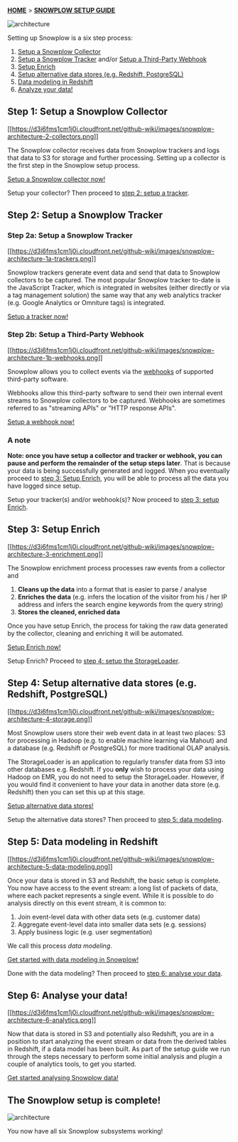 [**HOME**](Home) > [**SNOWPLOW SETUP GUIDE**](Setting-up-Snowplow)

![architecture][conceptual-architecture]

Setting up Snowplow is a six step process:

1. [Setup a Snowplow Collector](#step1)
2. [Setup a Snowplow Tracker](#step2a) and/or [Setup a Third-Party Webhook](#step2b)
3. [Setup Enrich](#step3)
4. [Setup alternative data stores (e.g. Redshift, PostgreSQL)](#step4)
5. [Data modeling in Redshift](#step5)
6. [Analyze your data!](#step6)

<a name="step1" />

## Step 1: Setup a Snowplow Collector

[[https://d3i6fms1cm1j0i.cloudfront.net/github-wiki/images/snowplow-architecture-2-collectors.png]]

The Snowplow collector receives data from Snowplow trackers and logs that data to S3 for storage and further processing. Setting up a collector is the first step in the Snowplow setup process.

[Setup a Snowplow collector now!](Setting-up-a-collector)

Setup your collector? Then proceed to [step 2: setup a tracker](#step2).

<a name="step2" />

## Step 2: Setup a Snowplow Tracker

<a name="step2a" />

### Step 2a: Setup a Snowplow Tracker

[[https://d3i6fms1cm1j0i.cloudfront.net/github-wiki/images/snowplow-architecture-1a-trackers.png]]

Snowplow trackers generate event data and send that data to Snowplow collectors to be captured. The most popular Snowplow tracker to-date is the JavaScript Tracker, which is integrated in websites (either directly or via a tag management solution) the same way that any web analytics tracker (e.g. Google Analytics or Omniture tags) is integrated.

[Setup a tracker now!](Setting-up-a-Tracker)

<a name="step2b" />

### Step 2b: Setup a Third-Party Webhook

[[https://d3i6fms1cm1j0i.cloudfront.net/github-wiki/images/snowplow-architecture-1b-webhooks.png]]

Snowplow allows you to collect events via the [webhooks][webhooks-defn] of supported third-party software.

Webhooks allow this third-party software to send their own internal event streams to Snowplow collectors to be captured. Webhooks are sometimes referred to as "streaming APIs" or "HTTP response APIs".

[Setup a webhook now!](Setting-up-a-Webhook)

### A note

**Note: once you have setup a collector and tracker or webhook, you can pause and perform the remainder of the setup steps later**. That is because your data is being successfully generated and logged. When you eventually proceed to [step 3: Setup Enrich](#step3), you will be able to process all the data you have logged since setup.

Setup your tracker(s) and/or webhook(s)? Now proceed to [step 3: setup Enrich](#step3).

<a name="step3" />

## Step 3: Setup Enrich

[[https://d3i6fms1cm1j0i.cloudfront.net/github-wiki/images/snowplow-architecture-3-enrichment.png]] 

The Snowplow enrichment process processes raw events from a collector and

1. **Cleans up the data** into a format that is easier to parse / analyse
2. **Enriches the data** (e.g. infers the location of the visitor from his / her IP address and infers the search engine keywords from the query string)
3. **Stores the cleaned, enriched data**

Once you have setup Enrich, the process for taking the raw data generated by the collector, cleaning and enriching it will be automated.

[Setup Enrich now!](Setting-up-Enrich)

Setup Enrich? Proceed to [step 4: setup the StorageLoader](#step4).

<a name="step4" />

## Step 4: Setup alternative data stores (e.g. Redshift, PostgreSQL)

[[https://d3i6fms1cm1j0i.cloudfront.net/github-wiki/images/snowplow-architecture-4-storage.png]]

Most Snowplow users store their web event data in at least two places: S3 for processing in Hadoop (e.g. to enable machine learning via Mahout) and a database (e.g. Redshift or PostgreSQL) for more traditional OLAP analysis.

The StorageLoader is an application to regularly transfer data from S3 into other databases e.g. Redshift. If you **only** wish to process your data using Hadoop on EMR, you do not need to setup the StorageLoader. However, if you would find it convenient to have your data in another data store (e.g. Redshift) then you can set this up at this stage.

[Setup alternative data stores!](Setting-up-alternative-data-stores)

Setup the alternative data stores? Then proceed to [step 5: data modeling](#step5).

<a name="step5" />

## Step 5: Data modeling in Redshift

[[https://d3i6fms1cm1j0i.cloudfront.net/github-wiki/images/snowplow-architecture-5-data-modeling.png]]

Once your data is stored in S3 and Redshift, the basic setup is complete. You now have access to the event stream: a long list of packets of data, where each packet represents a single event. While it is possible to do analysis directly on this event stream, it is common to:

1. Join event-level data with other data sets (e.g. customer data)
2. Aggregate event-level data into smaller data sets (e.g. sessions)
3. Apply business logic (e.g. user segmentation)

We call this process *data modeling*.

[Get started with data modeling in Snowplow!](getting-started-with-data-modeling)

Done with the data modeling? Then proceed to [step 6: analyse your data](#step6).

<a name="step6" />

## Step 6: Analyse your data!

[[https://d3i6fms1cm1j0i.cloudfront.net/github-wiki/images/snowplow-architecture-6-analytics.png]]

Now that data is stored in S3 and potentially also Redshift, you are in a position to start analyzing the event stream or data from the derived tables in Redshift, if a data model has been built. As part of the setup guide we run through the steps necessary to perform some initial analysis and plugin a couple of analytics tools, to get you started.

[Get started analysing Snowplow data!](getting-started-analyzing-snowplow-data)

## The Snowplow setup is complete!

![architecture][conceptual-architecture]

You now have all six Snowplow subsystems working!

[conceptual-architecture]: https://d3i6fms1cm1j0i.cloudfront.net/github-wiki/images/snowplow-architecture.png
[webhooks-defn]: http://en.wikipedia.org/wiki/Webhook
